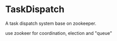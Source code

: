 # TaskDispatch
A task dispatch system base on zookeeper.

use zookeer for coordination, election and "queue"

